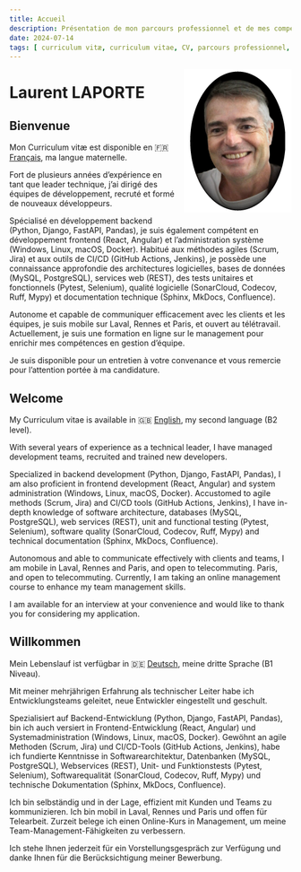 ```yaml
---
title: Accueil
description: Présentation de mon parcours professionnel et de mes compétences.
date: 2024-07-14
tags: [ curriculum vitæ, curriculum vitae, CV, parcours professionnel, compétences, formation ]
---
```


<img alt="Laurent LAPORTE" src="assets/profile-laurent-laporte.png" title="Laurent LAPORTE"
style="float: right; margin: 0 0 1em 1em; width: 192px; height: 256px"/>

# Laurent LAPORTE

## Bienvenue

Mon Curriculum vitæ est disponible en 🇫🇷 [Français](fr/index.md), ma langue maternelle.

Fort de plusieurs années d’expérience en tant que leader technique, j’ai dirigé des équipes de développement, recruté et
formé de nouveaux développeurs.

Spécialisé en développement backend (Python, Django, FastAPI, Pandas), je suis également compétent en développement
frontend (React, Angular) et l’administration système (Windows, Linux, macOS, Docker).
Habitué aux méthodes agiles (Scrum, Jira) et aux outils de CI/CD (GitHub Actions, Jenkins), je possède une connaissance
approfondie des architectures logicielles, bases de données (MySQL, PostgreSQL), services web (REST), des tests
unitaires et fonctionnels (Pytest, Selenium), qualité logicielle (SonarCloud, Codecov, Ruff, Mypy) et documentation
technique (Sphinx, MkDocs, Confluence).

Autonome et capable de communiquer efficacement avec les clients et les équipes, je suis mobile sur Laval, Rennes et
Paris, et ouvert au télétravail.
Actuellement, je suis une formation en ligne sur le management pour enrichir mes compétences en gestion d’équipe.

Je suis disponible pour un entretien à votre convenance et vous remercie pour l’attention portée à ma candidature.

## Welcome

My Curriculum vitae is available in 🇬🇧 [English](en/index.md), my second language (B2 level).

With several years of experience as a technical leader, I have managed development teams, recruited and trained
new developers.

Specialized in backend development (Python, Django, FastAPI, Pandas), I am also proficient in frontend development
(React, Angular) and system administration (Windows, Linux, macOS, Docker).
Accustomed to agile methods (Scrum, Jira) and CI/CD tools (GitHub Actions, Jenkins), I have in-depth knowledge
of software architecture, databases (MySQL, PostgreSQL), web services (REST), unit and functional testing (Pytest,
Selenium), software quality (SonarCloud, Codecov, Ruff, Mypy) and technical documentation (Sphinx, MkDocs, Confluence).

Autonomous and able to communicate effectively with clients and teams, I am mobile in Laval, Rennes and Paris, and open
to telecommuting. Paris, and open to telecommuting.
Currently, I am taking an online management course to enhance my team management skills.

I am available for an interview at your convenience and would like to thank you for considering my application.

## Willkommen

Mein Lebenslauf ist verfügbar in 🇩🇪 [Deutsch](de/index.md), meine dritte Sprache (B1 Niveau).

Mit meiner mehrjährigen Erfahrung als technischer Leiter habe ich Entwicklungsteams geleitet, neue Entwickler
eingestellt und geschult.

Spezialisiert auf Backend-Entwicklung (Python, Django, FastAPI, Pandas), bin ich auch versiert in Frontend-Entwicklung
(React, Angular) und Systemadministration (Windows, Linux, macOS, Docker).
Gewöhnt an agile Methoden (Scrum, Jira) und CI/CD-Tools (GitHub Actions, Jenkins), habe ich fundierte Kenntnisse
in Softwarearchitektur, Datenbanken (MySQL, PostgreSQL), Webservices (REST), Unit- und Funktionstests (Pytest,
Selenium), Softwarequalität (SonarCloud, Codecov, Ruff, Mypy) und technische Dokumentation (Sphinx, MkDocs, Confluence).

Ich bin selbständig und in der Lage, effizient mit Kunden und Teams zu kommunizieren. Ich bin mobil in Laval, Rennes
und Paris und offen für Telearbeit.
Zurzeit belege ich einen Online-Kurs in Management, um meine Team-Management-Fähigkeiten zu verbessern.

Ich stehe Ihnen jederzeit für ein Vorstellungsgespräch zur Verfügung und danke Ihnen für die Berücksichtigung
meiner Bewerbung.

